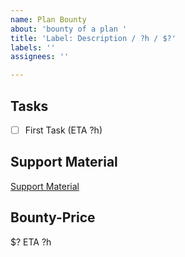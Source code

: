 ```yaml
---
name: Plan Bounty
about: 'bounty of a plan '
title: 'Label: Description / ?h / $?'
labels: ''
assignees: ''

---
```


## Tasks
- [ ] First Task (ETA ?h)

## Support Material
[Support Material](link)

## Bounty-Price
$? ETA ?h

